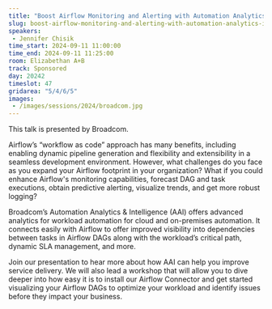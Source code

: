 ```yaml
---
title: "Boost Airflow Monitoring and Alerting with Automation Analytics & Intelligence by Broadcom"
slug: boost-airflow-monitoring-and-alerting-with-automation-analytics-intelligence-by-broadcom
speakers:
 - Jennifer Chisik
time_start: 2024-09-11 11:00:00
time_end: 2024-09-11 11:25:00
room: Elizabethan A+B
track: Sponsored
day: 20242
timeslot: 47
gridarea: "5/4/6/5"
images: 
 - /images/sessions/2024/broadcom.jpg
---
```


This talk is presented by Broadcom. 
 
 
 
 Airflow’s “workflow as code” approach has many benefits, including enabling dynamic pipeline generation and flexibility and extensibility in a seamless development environment. However, what challenges do you face as you expand your Airflow footprint in your organization? What if you could enhance Airflow's monitoring capabilities, forecast DAG and task executions, obtain predictive alerting, visualize trends, and get more robust logging? 
 
 
 
 Broadcom’s Automation Analytics & Intelligence (AAI) offers advanced analytics for workload automation for cloud and on-premises automation. It connects easily with Airflow to offer improved visibility into dependencies between tasks in Airflow DAGs along with the workload’s critical path, dynamic SLA management, and more. 
 
 
 
 Join our presentation to hear more about how AAI can help you improve service delivery. We will also lead a workshop that will allow you to dive deeper into how easy it is to install our Airflow Connector and get started visualizing your Airflow DAGs to optimize your workload and identify issues before they impact your business.